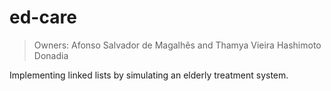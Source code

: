 # ed-care
> Owners: Afonso Salvador de Magalhẽs and Thamya Vieira Hashimoto Donadia

Implementing linked lists by simulating an elderly treatment system.
